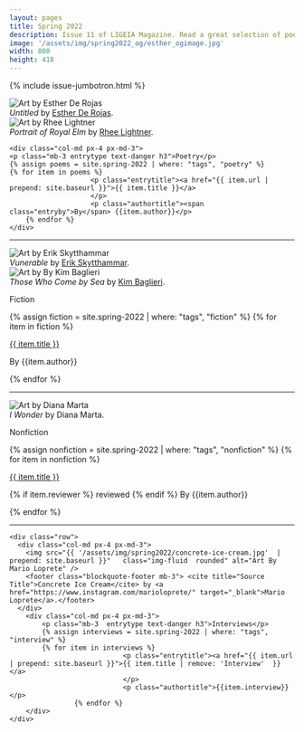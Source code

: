 ```yaml
---
layout: pages
title: Spring 2022
description: Issue 11 of LIGEIA Magazine. Read a great selection of poetry, fiction, nonfiction, and interviews.
image: '/assets/img/spring2022_og/esther_ogimage.jpg'
width: 800
height: 418
---
```


{% include issue-jumbotron.html %}

<div class="container mt-4">

<div class="row">
	<div class="col-md px-4 px-md-3">
	<img src="{{ '/assets/img/spring2022/esther_art.jpg' | prepend: site.baseurl }}" class="img-fluid rounded" alt="Art by Esther De Rojas"/>
	<footer class="blockquote-footer mb-3"> <cite title="Source Title">Untitled</cite> by <a href="https://www.instagram.com/de_rojas_studio/" target="_blank">Esther De Rojas</a>.</footer>
	<img src="{{ '/assets/img/spring2022/lightner-royal-elm.jpg' | prepend: site.baseurl }}"   class="img-fluid  rounded" alt="Art by Rhee Lightner" />
	<footer class="blockquote-footer mb-3"> <cite title="Source Title">Portrait of Royal Elm</cite> by <a href="https://www.rheelightnerstudio.com/" target="_blank">Rhee Lightner</a>.</footer>
	</div>

	<div class="col-md px-4 px-md-3">
	<p class="mb-3 entrytype text-danger h3">Poetry</p>
	{% assign poems = site.spring-2022 | where: "tags", "poetry" %}
	{% for item in poems %}
						<p class="entrytitle"><a href="{{ item.url | prepend: site.baseurl }}">{{ item.title }}</a>
						</p>
						<p class="authortitle"><span class="entryby">By</span> {{item.author}}</p>
	    {% endfor %}
	</div>
</div>
<hr />

<div class="row">
		<div class="col-md px-4 px-md-3">
		<img src="{{ '/assets/img/spring2022/vunerable.jpg' | prepend: site.baseurl }}" class="img-fluid rounded" alt="Art by Erik Skytthammar"/>
		<footer class="blockquote-footer mb-3"> <cite title="Source Title">Vunerable</cite> by <a href="https://www.instagram.com/erikskytthammar/" target="_blank">Erik Skytthammar</a>.</footer>
		<img src="{{ '/assets/img/spring2022/those-who-come-by-sea.jpg' | prepend: site.baseurl }}" class="img-fluid rounded" alt="Art by By Kim Baglieri"/>
		<footer class="blockquote-footer mb-3"> <cite title="Source Title">Those Who Come by Sea</cite> by <a href="https://www.instagram.com/kimthewild/" target="_blank">Kim Baglieri</a>.</footer>
		</div>
		<div class="col-md px-4 px-md-3">
		<p class="mb-3 entrytype text-danger h3">Fiction</p>
		{% assign fiction = site.spring-2022 | where: "tags", "fiction" %}
		{% for item in fiction %}
							<p class="entrytitle"><a href="{{ item.url | prepend: site.baseurl }}">{{ item.title }}</a>
							</p>
							<p class="authortitle"><span class="entryby">By</span> {{item.author}}</p>
		    {% endfor %}
		</div>
	</div>
<hr />

  <div class="row">
    <div class="col-md px-4 px-md-3">
		<img src="{{ '/assets/img/spring2022/marta-wonder.jpg' | prepend: site.baseurl }}" class="img-fluid rounded" alt="Art by Diana Marta"/>
			<footer class="blockquote-footer mb-3"> <cite title="Source Title">I Wonder</cite> by Diana Marta.</footer>
    </div>
		<div class="col-md px-4 px-md-3">
			<p class="mb-3  entrytype text-danger h3">Nonfiction</p>
			{% assign nonfiction = site.spring-2022 | where: "tags", "nonfiction" %}
			{% for item in nonfiction %}
								<p class="entrytitle"><a href="{{ item.url | prepend: site.baseurl }}">{{ item.title }}</a>
								</p>
								<p class="authortitle"><span class="entryby">{% if item.reviewer %} reviewed {% endif %} By</span> {{item.author}}</p>
					{% endfor %}
		</div>
  </div>
  <hr />

	<div class="row">
	  <div class="col-md px-4 px-md-3">
		<img src="{{ '/assets/img/spring2022/concrete-ice-cream.jpg'  | prepend: site.baseurl }}"   class="img-fluid  rounded" alt="Art By Mario Loprete" />
		<footer class="blockquote-footer mb-3"> <cite title="Source Title">Concrete Ice Cream</cite> by <a href="https://www.instagram.com/marioloprete/" target="_blank">Mario Loprete</a>.</footer>
	  </div>
		<div class="col-md px-4 px-md-3">
			<p class="mb-3  entrytype text-danger h3">Interviews</p>
			{% assign interviews = site.spring-2022 | where: "tags", "interview" %}
			{% for item in interviews %}
								<p class="entrytitle"><a href="{{ item.url | prepend: site.baseurl }}">{{ item.title | remove: 'Interview'  }}</a>
								</p>
								<p class="authortitle">{{item.interview}}</p>
					{% endfor %}
		</div>
	</div>
</div>
